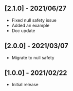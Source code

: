 ## [2.1.0] - 2021/06/27

* Fixed null safety issue
* Added an example
* Doc update

## [2.0.0] - 2021/03/07

* Migrate to null safety

## [1.0.0] - 2021/02/22

* Initial release